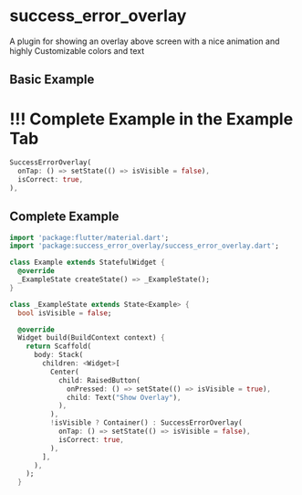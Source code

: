 # success_error_overlay

A plugin for showing an overlay above screen with a nice animation and highly Customizable colors and text

## Basic Example

# !!! Complete Example in the Example Tab
~~~~ dart
SuccessErrorOverlay(
  onTap: () => setState(() => isVisible = false),
  isCorrect: true,
),
~~~~


## Complete Example

~~~~ dart
import 'package:flutter/material.dart';
import 'package:success_error_overlay/success_error_overlay.dart';

class Example extends StatefulWidget {
  @override
  _ExampleState createState() => _ExampleState();
}

class _ExampleState extends State<Example> {
  bool isVisible = false;

  @override
  Widget build(BuildContext context) {
    return Scaffold(
      body: Stack(
        children: <Widget>[
          Center(
            child: RaisedButton(
              onPressed: () => setState(() => isVisible = true),
              child: Text("Show Overlay"),
            ),
          ),
          !isVisible ? Container() : SuccessErrorOverlay(
            onTap: () => setState(() => isVisible = false),
            isCorrect: true,
          ),
        ],
      ),
    );
  }
~~~~
